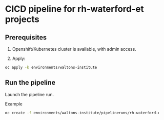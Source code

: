# CICD pipeline for rh-waterford-et projects

## Prerequisites

1. Openshift/Kubernetes cluster is available, with admin access.

2. Apply:
```bash
oc apply -k environments/waltons-institute
```

## Run the pipeline
Launch the pipeline run.

Example 
```bash
oc create -f environments/waltons-institute/pipelineruns/rh-waterford-et-all-pipelinerun.yaml
```


